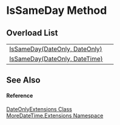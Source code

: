 # IsSameDay Method


## Overload List
<table>
<tr>
<td><a href="M_MoreDateTime_Extensions_DateOnlyExtensions_IsSameDay.md">IsSameDay(DateOnly, DateOnly)</a></td>
<td> </td></tr>
<tr>
<td><a href="M_MoreDateTime_Extensions_DateOnlyExtensions_IsSameDay_1.md">IsSameDay(DateOnly, DateTime)</a></td>
<td> </td></tr>
</table>

## See Also


#### Reference
<a href="T_MoreDateTime_Extensions_DateOnlyExtensions.md">DateOnlyExtensions Class</a>  
<a href="N_MoreDateTime_Extensions.md">MoreDateTime.Extensions Namespace</a>  
